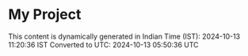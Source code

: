 # My Project

This content is dynamically generated in Indian Time (IST): 2024-10-13 11:20:36 IST
Converted to UTC: 2024-10-13 05:50:36 UTC
